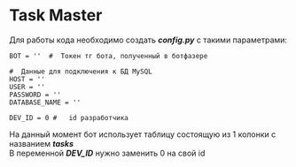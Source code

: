 # Task Master
Для работы кода необходимо создать ***config.py*** с такими параметрами:

```
BOT = ''  #  Токен тг бота, полученный в ботфазере

#  Данные для подключения к БД MySQL
HOST = ''
USER = ''
PASSWORD = ''
DATABASE_NAME = ''

DEV_ID = 0 #   id разработчика
```

На данный момент бот использует таблицу состоящую из 1 колонки с названием ***tasks***  
В переменной ***DEV_ID*** нужно заменить 0 на свой id

